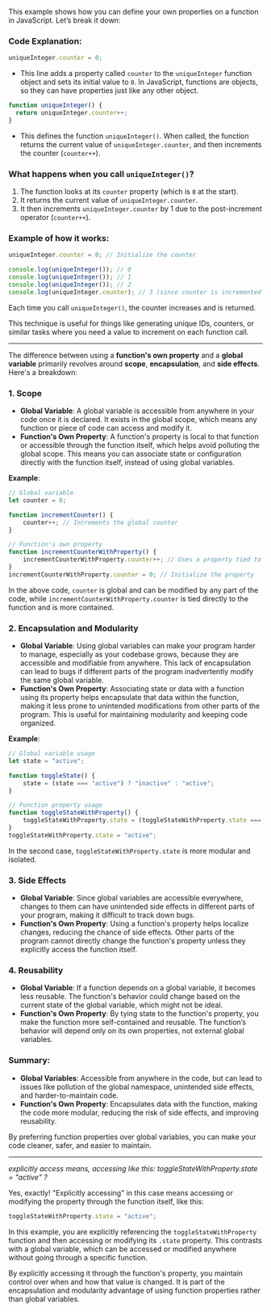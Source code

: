 This example shows how you can define your own properties on a function in JavaScript. Let’s break it down:

### Code Explanation:

```javascript
uniqueInteger.counter = 0;
```
- This line adds a property called `counter` to the `uniqueInteger` function object and sets its initial value to `0`. In JavaScript, functions are objects, so they can have properties just like any other object.

```javascript
function uniqueInteger() {
  return uniqueInteger.counter++;
}
```
- This defines the function `uniqueInteger()`. When called, the function returns the current value of `uniqueInteger.counter`, and then increments the counter (`counter++`).

### What happens when you call `uniqueInteger()`?

1. The function looks at its `counter` property (which is `0` at the start).
2. It returns the current value of `uniqueInteger.counter`.
3. It then increments `uniqueInteger.counter` by 1 due to the post-increment operator (`counter++`).

### Example of how it works:

```javascript
uniqueInteger.counter = 0; // Initialize the counter

console.log(uniqueInteger()); // 0
console.log(uniqueInteger()); // 1
console.log(uniqueInteger()); // 2
console.log(uniqueInteger.counter); // 3 (since counter is incremented each time)
```

Each time you call `uniqueInteger()`, the counter increases and is returned.

This technique is useful for things like generating unique IDs, counters, or similar tasks where you need a value to increment on each function call.

---

The difference between using a **function's own property** and a **global variable** primarily revolves around **scope**, **encapsulation**, and **side effects**. Here's a breakdown:

### 1. **Scope**
   - **Global Variable**: A global variable is accessible from anywhere in your code once it is declared. It exists in the global scope, which means any function or piece of code can access and modify it.
   - **Function's Own Property**: A function's property is local to that function or accessible through the function itself, which helps avoid polluting the global scope. This means you can associate state or configuration directly with the function itself, instead of using global variables.

   **Example**:
   ```javascript
   // Global variable
   let counter = 0;
   
   function incrementCounter() {
       counter++; // Increments the global counter
   }

   // Function's own property
   function incrementCounterWithProperty() {
       incrementCounterWithProperty.counter++; // Uses a property tied to the function
   }
   incrementCounterWithProperty.counter = 0; // Initialize the property
   ```

   In the above code, `counter` is global and can be modified by any part of the code, while `incrementCounterWithProperty.counter` is tied directly to the function and is more contained.

### 2. **Encapsulation and Modularity**
   - **Global Variable**: Using global variables can make your program harder to manage, especially as your codebase grows, because they are accessible and modifiable from anywhere. This lack of encapsulation can lead to bugs if different parts of the program inadvertently modify the same global variable.
   - **Function's Own Property**: Associating state or data with a function using its property helps encapsulate that data within the function, making it less prone to unintended modifications from other parts of the program. This is useful for maintaining modularity and keeping code organized.

   **Example**:
   ```javascript
   // Global variable usage
   let state = "active";
   
   function toggleState() {
       state = (state === "active") ? "inactive" : "active";
   }

   // Function property usage
   function toggleStateWithProperty() {
       toggleStateWithProperty.state = (toggleStateWithProperty.state === "active") ? "inactive" : "active";
   }
   toggleStateWithProperty.state = "active";
   ```

   In the second case, `toggleStateWithProperty.state` is more modular and isolated.

### 3. **Side Effects**
   - **Global Variable**: Since global variables are accessible everywhere, changes to them can have unintended side effects in different parts of your program, making it difficult to track down bugs.
   - **Function's Own Property**: Using a function's property helps localize changes, reducing the chance of side effects. Other parts of the program cannot directly change the function's property unless they explicitly access the function itself.

### 4. **Reusability**
   - **Global Variable**: If a function depends on a global variable, it becomes less reusable. The function's behavior could change based on the current state of the global variable, which might not be ideal.
   - **Function's Own Property**: By tying state to the function's property, you make the function more self-contained and reusable. The function’s behavior will depend only on its own properties, not external global variables.

### Summary:
- **Global Variables**: Accessible from anywhere in the code, but can lead to issues like pollution of the global namespace, unintended side effects, and harder-to-maintain code.
- **Function's Own Property**: Encapsulates data with the function, making the code more modular, reducing the risk of side effects, and improving reusability.

By preferring function properties over global variables, you can make your code cleaner, safer, and easier to maintain.

---

<em>explicitly access means, accessing like this: toggleStateWithProperty.state = "active" ?</em>

Yes, exactly! "Explicitly accessing" in this case means accessing or modifying the property through the function itself, like this:

```javascript
toggleStateWithProperty.state = "active";
```

In this example, you are explicitly referencing the `toggleStateWithProperty` function and then accessing or modifying its `.state` property. This contrasts with a global variable, which can be accessed or modified anywhere without going through a specific function.

By explicitly accessing it through the function's property, you maintain control over when and how that value is changed. It is part of the encapsulation and modularity advantage of using function properties rather than global variables.